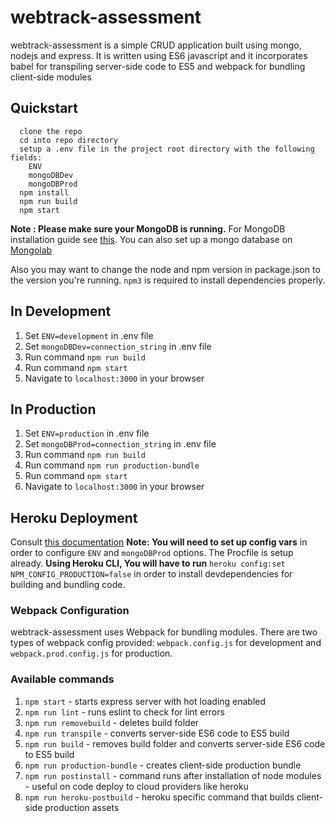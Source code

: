 # webtrack-assessment

webtrack-assessment is a simple CRUD application built using mongo, 
nodejs and express. It is written using ES6 javascript and it 
incorporates babel for transpiling server-side code to ES5 and webpack 
for bundling  client-side modules

## Quickstart 
```
  clone the repo
  cd into repo directory
  setup a .env file in the project root directory with the following fields:
    ENV
    mongoDBDev
    mongoDBProd
  npm install
  npm run build
  npm start
```
**Note : Please make sure your MongoDB is running.** 
For MongoDB installation guide 
see [this](https://docs.mongodb.org/v3.0/installation/). 
You can also set up a mongo database on [Mongolab](https://mlab.com/)

Also you may want to change the node and npm version in package.json to the version 
you're running. `npm3` is required to install dependencies properly.

## In Development
1. Set `ENV=development` in .env file
2. Set `mongoDBDev=connection_string` in .env file
3. Run command `npm run build`  
4. Run command `npm start`
5. Navigate to `localhost:3000` in your browser

## In Production
1. Set `ENV=production` in .env file
2. Set `mongoDBProd=connection_string` in .env file
3. Run command `npm run build`  
3. Run command `npm run production-bundle`  
4. Run command `npm start`
5. Navigate to `localhost:3000` in your browser

## Heroku Deployment
Consult [this documentation](https://devcenter.heroku.com/articles/getting-started-with-nodejs#introduction)
**Note: You will need to set up config vars** in order to configure `ENV` and 
`mongoDBProd` options. The Procfile is setup already. **Using Heroku CLI, 
You will have to run** `heroku config:set NPM_CONFIG_PRODUCTION=false`
in order to install devdependencies for building and bundling code.


### Webpack Configuration
webtrack-assessment uses Webpack for bundling modules. There are two 
types of webpack config provided: `webpack.config.js` for development 
and `webpack.prod.config.js` for production.

### Available commands
1. `npm start` - starts express server with hot loading enabled
2. `npm run lint` - runs eslint to check for lint errors
3. `npm run removebuild` - deletes build folder
4. `npm run transpile` - converts server-side ES6 code to ES5 build
5. `npm run build` - removes build folder and converts server-side ES6 code to ES5 build
6. `npm run production-bundle` - creates client-side production bundle
7. `npm run postinstall` - command runs after installation of node modules - 
    useful on code deploy to cloud providers like heroku
8. `npm run heroku-postbuild` - heroku specific command that builds 
    client-side production assets



